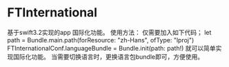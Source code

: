 #  FTInternational
基于swift3.2实现的app 国际化功能。
        使用方法：
        仅需要加入如下代码；
            let path  = Bundle.main.path(forResource: "zh-Hans", ofType: "lproj")
            FTInternationalConf.languageBundle = Bundle.init(path: path!)
        就可以简单实现国际化功能。
        当需要切换语言时，更换语言包bundle即可，方便使用。
